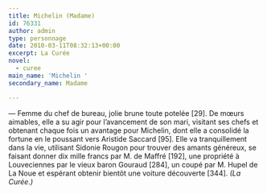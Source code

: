 ```yaml
---
title: Michelin (Madame)
id: 76331
author: admin
type: personnage
date: 2010-03-11T08:32:13+00:00
excerpt: La Curée
novel:
  - curee
main_name: 'Michelin '
secondary_name: Madame

---
```

— Femme du chef de bureau, jolie brune toute potelée [29]. De mœurs aimables, elle a su agir pour l’avancement de son mari, visitant ses chefs et obtenant chaque fois un avantage pour Michelin, dont elle a consolidé la fortune en le poussant vers Aristide Saccard [95]. Elle va tranquillement dans la vie, utilisant Sidonie Rougon pour trouver des amants généreux, se faisant donner dix mille francs par M. de Maffré [192], une propriété à Louveciennes par le vieux baron Gouraud [284], un coupé par M. Hupel de La Noue et espérant obtenir bientôt une voiture découverte [344]. _(La Curée.)_